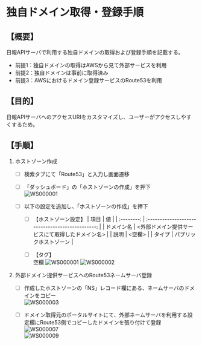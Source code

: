 # 独自ドメイン取得・登録手順  
  
## 【概要】  
日報APIサーバで利用する独自ドメインの取得および登録手順を記載する。
- 前提1：独自ドメインの取得はAWSから見て外部サービスを利用
- 前提2：独自ドメインは事前に取得済み
- 前提3：AWSにおけるドメイン登録サービスのRoute53を利用
## 【目的】  
日報APIサーバへのアクセスURIをカスタマイズし、ユーザーがアクセスしやすくするため。
## 【手順】  
1. ホストゾーン作成  
    - [ ] 検索タブにて「Route53」と入力し画面遷移  
    
    - [ ] 「ダッシュボード」の「ホストゾーンの作成」を押下  
        ![WS000001](https://user-images.githubusercontent.com/89679815/146744076-2a053804-703d-4e38-b0c9-be32174f4a66.JPG)

    - [ ] 以下の設定を追加し、「ホストゾーンの作成」を押下  
      - [ ] 【ホストゾーン設定】
        |    項目    |                        値                        |
        | :--------: | :----------------------------------------------: |
        | ドメイン名 | <外部ドメイン提供サービスにて取得したドメイン名> |
        |    説明    |                      <空欄>                      |
        |   タイプ   |              パブリックホストゾーン              |
      - [ ] 【タグ】  
            空欄
       ![WS000001](https://user-images.githubusercontent.com/89679815/146744160-8c427444-4b2e-4e73-bcbb-7a5a84b5a1fa.JPG)
       ![WS000002](https://user-images.githubusercontent.com/89679815/146744165-2c39873b-4e04-46b5-8d18-e2456b3bc051.JPG)

   
2. 外部ドメイン提供サービスへのRoute53ネームサーバ登録    
    - [ ] 作成したホストゾーンの「NS」レコード欄にある、ネームサーバのドメインをコピー  
        ![WS000003](https://user-images.githubusercontent.com/89679815/146744234-a433dee3-0df4-4f4d-a929-28ff5f4ceeaf.jpg)

    - [ ] ドメイン取得元のポータルサイトにて、外部ネームサーバを利用する設定欄にRoute53側でコピーしたドメインを張り付けて登録    
        ![WS000007](https://user-images.githubusercontent.com/89679815/146744287-04b880e7-fcb0-49b0-a21c-26142ff2d6dc.jpg)  
        ![WS000009](https://user-images.githubusercontent.com/89679815/146744489-ffc4ff6c-0af4-4c26-90a2-685c1e748f61.jpg)


